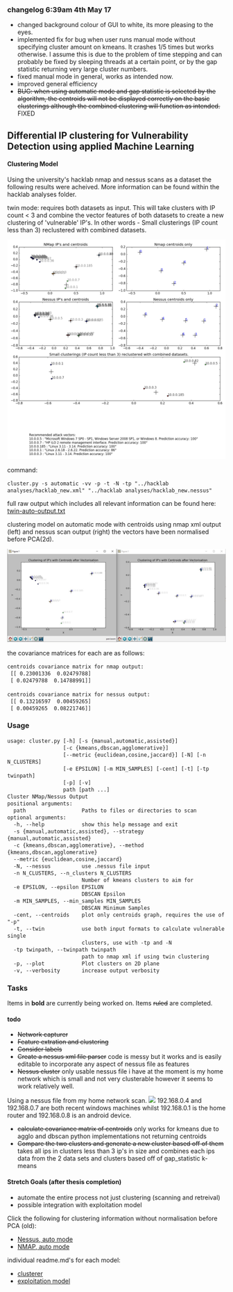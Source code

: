 ### changelog 6:39am 4th May 17
* changed background colour of GUI to white, its more pleasing to the eyes.
* implemented fix for bug when user runs manual mode without specifying cluster amount on kmeans. It crashes 1/5 times but works otherwise. I assume this is due to the problem of time stepping and can probably be fixed by sleeping threads at a certain point, or by the gap statistic returning very large cluster numbers.
* fixed manual mode in general, works as intended now.
* improved general efficiency
* ~~BUG: when using automatic mode and gap statistic is selected by the algorithm, the centroids will not be displayed correctly on the basic clusterings although the combined clustering will function as intended.~~ FIXED

## Differential IP clustering for Vulnerability Detection using applied Machine Learning

#### Clustering Model

Using the university's hacklab nmap and nessus scans as a dataset the following results were acheived. 
More information can be found within the hacklab analyses folder.

twin mode: requires both datasets as input. This will take clusters with IP count < 3 and combine the vector features of both datasets to create a new clustering of 'vulnerable' IP's. In other words - Small clusterings (IP count less than 3) reclustered with combined datasets.

<img src="/hacklab analyses/twin.png">

command:
```syntax
cluster.py -s automatic -vv -p -t -N -tp "../hacklab analyses/hacklab_new.xml" "../hacklab analyses/hacklab_new.nessus"
```
full raw output which includes all relevant information can be found here:  [twin-auto-output.txt](/hacklab%20analyses/twin-auto-output.txt) 

clustering model on automatic mode with centroids using nmap xml output (left) and nessus scan output (right)
the vectors have been normalised before PCA(2d).

<img src="/hacklab analyses/nmap_nessus_respect.jpg">

the covariance matrices for each are as follows:

```
centroids covariance matrix for nmap output:
 [[ 0.23001336  0.02479788]
 [ 0.02479788  0.14788991]]
 
centroids covariance matrix for nessus output:
 [[ 0.13216597  0.00459265]
 [ 0.00459265  0.08221746]]
```
### Usage

```syntax
usage: cluster.py [-h] [-s {manual,automatic,assisted}]
                  [-c {kmeans,dbscan,agglomerative}]
                  [--metric {euclidean,cosine,jaccard}] [-N] [-n N_CLUSTERS]
                  [-e EPSILON] [-m MIN_SAMPLES] [-cent] [-t] [-tp twinpath]
                  [-p] [-v]
                  path [path ...]
Cluster NMap/Nessus Output
positional arguments:
  path                  Paths to files or directories to scan
optional arguments:
  -h, --help            show this help message and exit
  -s {manual,automatic,assisted}, --strategy {manual,automatic,assisted}
  -c {kmeans,dbscan,agglomerative}, --method {kmeans,dbscan,agglomerative}
  --metric {euclidean,cosine,jaccard}
  -N, --nessus          use .nessus file input
  -n N_CLUSTERS, --n_clusters N_CLUSTERS
                        Number of kmeans clusters to aim for
  -e EPSILON, --epsilon EPSILON
                        DBSCAN Epsilon
  -m MIN_SAMPLES, --min_samples MIN_SAMPLES
                        DBSCAN Minimum Samples
  -cent, --centroids    plot only centroids graph, requires the use of "-p"
  -t, --twin            use both input formats to calculate vulnerable single
                        clusters, use with -tp and -N
  -tp twinpath, --twinpath twinpath
                        path to nmap xml if using twin clustering
  -p, --plot            Plot clusters on 2D plane
  -v, --verbosity       increase output verbosity
```

### Tasks

Items in __bold__ are currently being worked on.
Items ~~ruled~~ are completed.
#### todo

* ~~Network capturer~~
* ~~Feature extration and clustering~~
* ~~Consider labels~~
* ~~Create a nessus xml file parser~~ code is messy but it works and is easily editable to incorporate any aspect of nessus file as features
* ~~Nessus cluster~~ only usable nessus file i have at the moment is my home network which is small and not very clusterable however it seems to work relatively well.

Using a nessus file from my home network scan.
<img src="https://s13.postimg.org/xtrm6cehz/nessus_home_agglo_3c.png" width="500">
192.168.0.4 and 192.168.0.7 are both recent windows machines whilst 192.168.0.1 is the home router and 192.168.0.8 is an android device.

* ~~calculate covariance matrix of centroids~~ only works for kmeans due to agglo and dbscan python implementations not returning centroids
* ~~Compare the two clusters and generate a new cluster based off of them~~ takes all ips in clusters less than 3 ip's in size and combines each ips data from the 2 data sets and clusters based off of gap_statistic k-means

#### Stretch Goals (after thesis completion)
* automate the entire process not just clustering (scanning and retreival)
* possible integration with exploitation model

Click the following for clustering information without normalisation before PCA (old):

* [Nessus, auto mode](/hacklab%20analyses/hacklab_nessus_kmeans_7c.txt) 
* [NMAP, auto mode](/hacklab%20analyses/hacklab_nmap_dbscan_ep4.txt) 

individual readme.md's for each model:
* [clusterer](/Clusterer/README.md) 
* [exploitation model](/exploit%20system/README.md) 

